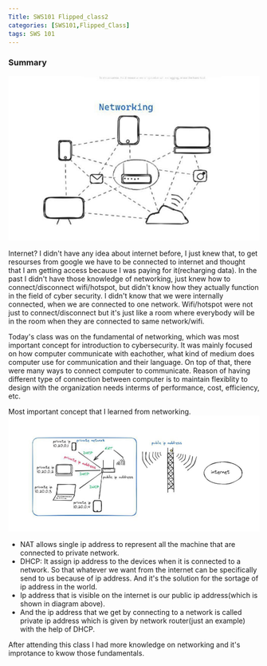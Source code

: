 ```yaml
---
Title: SWS101 Flipped_class2
categories: [SWS101,Flipped_Class]
tags: SWS 101
---
```


### Summary 
![networking](../assets/img/img2.jpg)

Internet? I didn't have any idea about internet before, I just knew that, to get resourses from google we have to be connected to internet and thought that I am getting access because I was paying for it(recharging data). In the past I didn't have those knowledge of networking, just knew how to connect/disconnect wifi/hotspot, but didn't know how they actually function in the field of cyber security. I didn't know that we were internally connected, when we are connected to one network. Wifi/hotspot were not just to connect/disconnect but it's just like a room where everybody will be in the room when they are connected to same network/wifi. 

Today's class was on the fundamental of networking, which was most important concept for introduction to cybersecurity. It was mainly focused on how computer communicate with eachother, what kind of medium does computer use for communication and their language. On top of that, there were many ways to connect computer to communicate. Reason of having different type of connection between computer is to maintain flexiblity to design with the organization needs interms of performance, cost, efficiency, etc. 

Most important concept that I learned from networking.
![NAT](../assets/img/img1.jpg)

* NAT allows single ip address to represent all the machine that are connected to private network. 
* DHCP: It assign ip address to the devices when it is connected to a network. So that whatever we want from the internet can be specifically send to us because of ip address. And it's the solution for the sortage of ip address in the world.
* Ip address that is visible on the internet is our public ip address(which is shown in diagram above).
* And the ip address that we get by connecting to a network is called private ip address which is given by network router(just an example) with the help of DHCP.

 After attending this class I had more knowledge on networking and it's improtance to kwow those fundamentals.